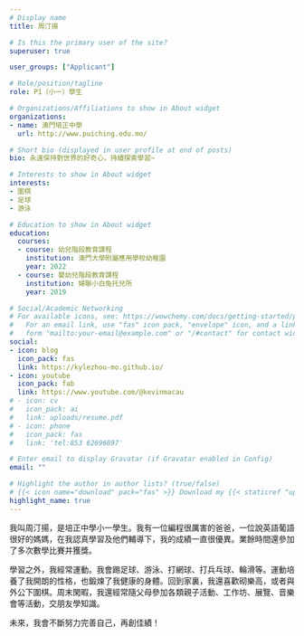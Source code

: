 ```yaml
---
# Display name
title: 周汀揚

# Is this the primary user of the site?
superuser: true

user_groups: ["Applicant"]

# Role/position/tagline
role: P1（小一）學生

# Organizations/Affiliations to show in About widget
organizations:
- name: 澳門培正中學
  url: http://www.puiching.edu.mo/

# Short bio (displayed in user profile at end of posts)
bio: 永遠保持對世界的好奇心，持續探索學習~

# Interests to show in About widget
interests:
- 圍棋
- 足球
- 游泳

# Education to show in About widget
education:
  courses:
  - course: 幼兒階段教育課程
    institution: 澳門大學附屬應用學校幼稚園
    year: 2022
  - course: 嬰幼兒階段教育課程
    institution: 婦聯小白兔托兒所
    year: 2019

# Social/Academic Networking
# For available icons, see: https://wowchemy.com/docs/getting-started/page-builder/#icons
#   For an email link, use "fas" icon pack, "envelope" icon, and a link in the
#   form "mailto:your-email@example.com" or "/#contact" for contact widget.
social:
- icon: blog
  icon_pack: fas
  link: https://kylezhou-mo.github.io/
- icon: youtube
  icon_pack: fab
  link: https://www.youtube.com/@kevinmacau
# - icon: cv
#   icon_pack: ai
#   link: uploads/resume.pdf
# - icon: phone
#   icon_pack: fas
#   link: 'tel:853 62696897'

# Enter email to display Gravatar (if Gravatar enabled in Config)
email: ""

# Highlight the author in author lists? (true/false)
# {{< icon name="download" pack="fas" >}} Download my {{< staticref "uploads/demo_resume.pdf" "newtab" >}}resumé{{< /staticref >}}.
highlight_name: true
---
```


我叫周汀揚，是培正中學小一學生。我有一位編程很厲害的爸爸，一位說英語葡語很好的媽媽，在我認真學習及他們輔導下，我的成績一直很優異。業餘時間還參加了多次數學比賽并獲獎。

學習之外，我經常運動。我會踢足球、游泳、打網球、打兵乓球、輪滑等。運動培養了我開朗的性格，也鍛煉了我健康的身體。回到家裏，我還喜歡砌樂高，或者與外公下圍棋。周末閑暇，我還經常隨父母參加各類親子活動、工作坊、展覽、音樂會等活動，交朋友學知識。

未來，我會不斷努力完善自己，再創佳績！
